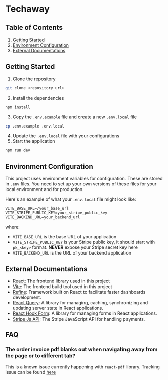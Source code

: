 # Techaway

## Table of Contents

1. [Getting Started](#getting-started)
2. [Environment Configuration](#environment-configuration)
3. [External Documentations](#external-documentations)

## Getting Started

1. Clone the repository

```bash
git clone <repository_url>
```

2. Install the dependencies

```bash
npm install
```

3. Copy the `.env.example` file and create a new `.env.local` file

```bash
cp .env.example .env.local
```

4. Update the `.env.local` file with your configurations
5. Start the application

```bash
npm run dev
```

## Environment Configuration

This project uses environment variables for configuration. These are stored in `.env` files. You need to set up your own versions of these files for your local environment and for production.

Here's an example of what your `.env.local` file might look like:

```dotenv
VITE_BASE_URL=/your_base_url
VITE_STRIPE_PUBLIC_KEY=your_stripe_public_key
VITE_BACKEND_URL=your_backend_url
```

where:

-   `VITE_BASE_URL` is the base URL of your application
-   `VITE_STRIPE_PUBLIC_KEY` is your Stripe public key, it should start with `pk_<key>` format. **NEVER** expose your Stripe secret key here
-   `VITE_BACKEND_URL` is the URL of your backend application

## External Documentations

-   [React](https://react.dev/): The frontend library used in this project
-   [Vite](https://vitejs.dev/): The frontend build tool used in this project
-   [Refine](https://refine.dev/): Framework built on React to facilitate faster dashboards development.
-   [React Query](https://tanstack.com/query/latest/docs/framework/react/overview): A library for managing, caching, synchronizing and updating server state in React applications.
-   [React Hook Form](https://react-hook-form.com/): A library for managing forms in React applications.
-   [Stripe Js API](https://docs.stripe.com/js): The Stripe JavaScript API for handling payments.

## FAQ

### The order invoice pdf blanks out when navigating away from the page or to different tab?

This is a known issue currently happening with `react-pdf` library. Tracking issue can be found [here](https://github.com/wojtekmaj/react-pdf/issues/1798)
